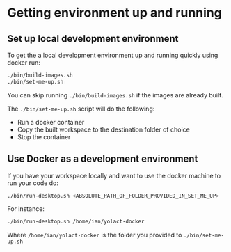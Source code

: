 # Getting environment up and running

## Set up local development environment

To get the a local development environment up and running quickly using docker run:
```bash
./bin/build-images.sh
./bin/set-me-up.sh
```

You can skip running `./bin/build-images.sh` if the images are already built.

The `./bin/set-me-up.sh` script will do the following:
- Run a docker container
- Copy the built workspace to the destination folder of choice
- Stop the container

## Use Docker as a development environment

If you have your workspace locally and want to use the docker machine to run your code do:
```bash
./bin/run-desktop.sh <ABSOLUTE_PATH_OF_FOLDER_PROVIDED_IN_SET_ME_UP>
```

For instance:
```bash
./bin/run-desktop.sh /home/ian/yolact-docker
```
Where `/home/ian/yolact-docker` is the folder you provided to `./bin/set-me-up.sh`
